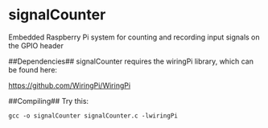 signalCounter
=============

Embedded Raspberry Pi system for counting and recording input signals on the GPIO header

##Dependencies##
signalCounter requires the wiringPi library, which can be found here:

https://github.com/WiringPi/WiringPi

##Compiling##
Try this:

`gcc -o signalCounter signalCounter.c -lwiringPi`
